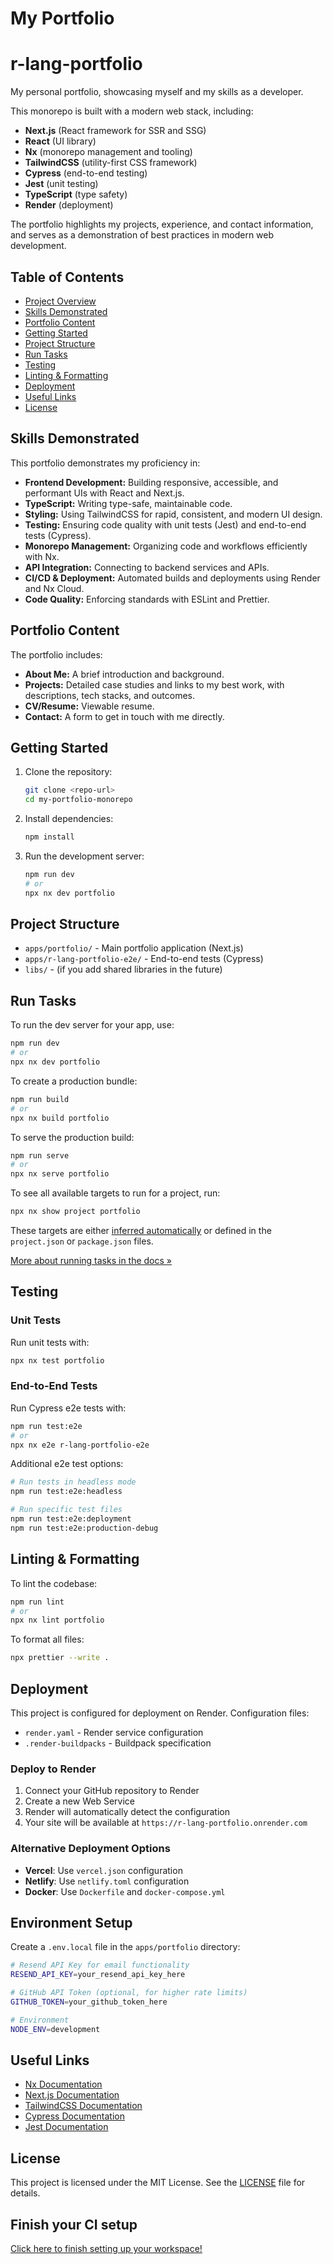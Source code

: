 # My Portfolio

# r-lang-portfolio
My personal portfolio, showcasing myself and my skills as a developer.

This monorepo is built with a modern web stack, including:
- **Next.js** (React framework for SSR and SSG)
- **React** (UI library)
- **Nx** (monorepo management and tooling)
- **TailwindCSS** (utility-first CSS framework)
- **Cypress** (end-to-end testing)
- **Jest** (unit testing)
- **TypeScript** (type safety)
- **Render** (deployment)

The portfolio highlights my projects, experience, and contact information, and serves as a demonstration of best practices in modern web development.

## Table of Contents

- [Project Overview](#r-lang-portfolio)
- [Skills Demonstrated](#skills-demonstrated)
- [Portfolio Content](#portfolio-content)
- [Getting Started](#getting-started)
- [Project Structure](#project-structure)
- [Run Tasks](#run-tasks)
- [Testing](#testing)
- [Linting & Formatting](#linting--formatting)
- [Deployment](#deployment)
- [Useful Links](#useful-links)
- [License](#license)

## Skills Demonstrated

This portfolio demonstrates my proficiency in:

- **Frontend Development:** Building responsive, accessible, and performant UIs with React and Next.js.
- **TypeScript:** Writing type-safe, maintainable code.
- **Styling:** Using TailwindCSS for rapid, consistent, and modern UI design.
- **Testing:** Ensuring code quality with unit tests (Jest) and end-to-end tests (Cypress).
- **Monorepo Management:** Organizing code and workflows efficiently with Nx.
- **API Integration:** Connecting to backend services and APIs.
- **CI/CD & Deployment:** Automated builds and deployments using Render and Nx Cloud.
- **Code Quality:** Enforcing standards with ESLint and Prettier.

## Portfolio Content

The portfolio includes:

- **About Me:** A brief introduction and background.
- **Projects:** Detailed case studies and links to my best work, with descriptions, tech stacks, and outcomes.
- **CV/Resume:** Viewable resume.
- **Contact:** A form to get in touch with me directly.


## Getting Started

1. Clone the repository:
   ```sh
   git clone <repo-url>
   cd my-portfolio-monorepo
   ```
2. Install dependencies:
   ```sh
   npm install
   ```
3. Run the development server:
   ```sh
   npm run dev
   # or
   npx nx dev portfolio
   ```

## Project Structure

- `apps/portfolio/` - Main portfolio application (Next.js)
- `apps/r-lang-portfolio-e2e/` - End-to-end tests (Cypress)
- `libs/` - (if you add shared libraries in the future)

## Run Tasks

To run the dev server for your app, use:

```sh
npm run dev
# or
npx nx dev portfolio
```

To create a production bundle:

```sh
npm run build
# or
npx nx build portfolio
```

To serve the production build:

```sh
npm run serve
# or
npx nx serve portfolio
```

To see all available targets to run for a project, run:

```sh
npx nx show project portfolio
```

These targets are either [inferred automatically](https://nx.dev/concepts/inferred-tasks?utm_source=nx_project&utm_medium=readme&utm_campaign=nx_projects) or defined in the `project.json` or `package.json` files.

[More about running tasks in the docs &raquo;](https://nx.dev/features/run-tasks?utm_source=nx_project&utm_medium=readme&utm_campaign=nx_projects)

## Testing

### Unit Tests
Run unit tests with:
```sh
npx nx test portfolio
```

### End-to-End Tests
Run Cypress e2e tests with:
```sh
npm run test:e2e
# or
npx nx e2e r-lang-portfolio-e2e
```

Additional e2e test options:
```sh
# Run tests in headless mode
npm run test:e2e:headless

# Run specific test files
npm run test:e2e:deployment
npm run test:e2e:production-debug
```

## Linting & Formatting

To lint the codebase:
```sh
npm run lint
# or
npx nx lint portfolio
```

To format all files:
```sh
npx prettier --write .
```

## Deployment

This project is configured for deployment on Render. Configuration files:
- `render.yaml` - Render service configuration
- `.render-buildpacks` - Buildpack specification

### Deploy to Render
1. Connect your GitHub repository to Render
2. Create a new Web Service
3. Render will automatically detect the configuration
4. Your site will be available at `https://r-lang-portfolio.onrender.com`

### Alternative Deployment Options
- **Vercel**: Use `vercel.json` configuration
- **Netlify**: Use `netlify.toml` configuration
- **Docker**: Use `Dockerfile` and `docker-compose.yml`

## Environment Setup

Create a `.env.local` file in the `apps/portfolio` directory:

```bash
# Resend API Key for email functionality
RESEND_API_KEY=your_resend_api_key_here

# GitHub API Token (optional, for higher rate limits)
GITHUB_TOKEN=your_github_token_here

# Environment
NODE_ENV=development
```

## Useful Links

- [Nx Documentation](https://nx.dev)
- [Next.js Documentation](https://nextjs.org/docs)
- [TailwindCSS Documentation](https://tailwindcss.com/docs)
- [Cypress Documentation](https://docs.cypress.io/)
- [Jest Documentation](https://jestjs.io/docs/getting-started)

## License

This project is licensed under the MIT License. See the [LICENSE](./LICENSE) file for details.


## Finish your CI setup

[Click here to finish setting up your workspace!](https://cloud.nx.app/connect/LbpNYs9x6Y)


